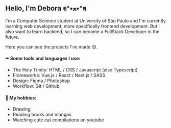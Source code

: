## Hello, I'm Debora ฅ^•ﻌ•^ฅ

<!-- <img align="right" alt="GIF" src="https://64.media.tumblr.com/02fe459e5bca3740827acea411bb60d3/46ec5cecd78c394f-a2/s400x600/5420ce7fdc5e0a449a5136844c99b5b2e781b301.gifv" height=250px/>

<br/>
 -->

I'm a Computer Science student at University of São Paulo and I'm currently learning web development, more specifically frontend development. But I also want to learn backend, so I can become a FullStack Developer in the future. 

Here you can see the projects I've made 😊.

#### ✒ Some tools and languages I use:
- The Holy Trinity: HTML / CSS / Javascript (also Typescript)
- Frameworks: Vue.js / React / Next.js / SASS
- Design: Figma / Photoshop 
- Workflow: Git / Github


#### 🌼 My hobbies:
- Drawing
- Reading books and mangas
- Watching cute cat compilations on youtube
